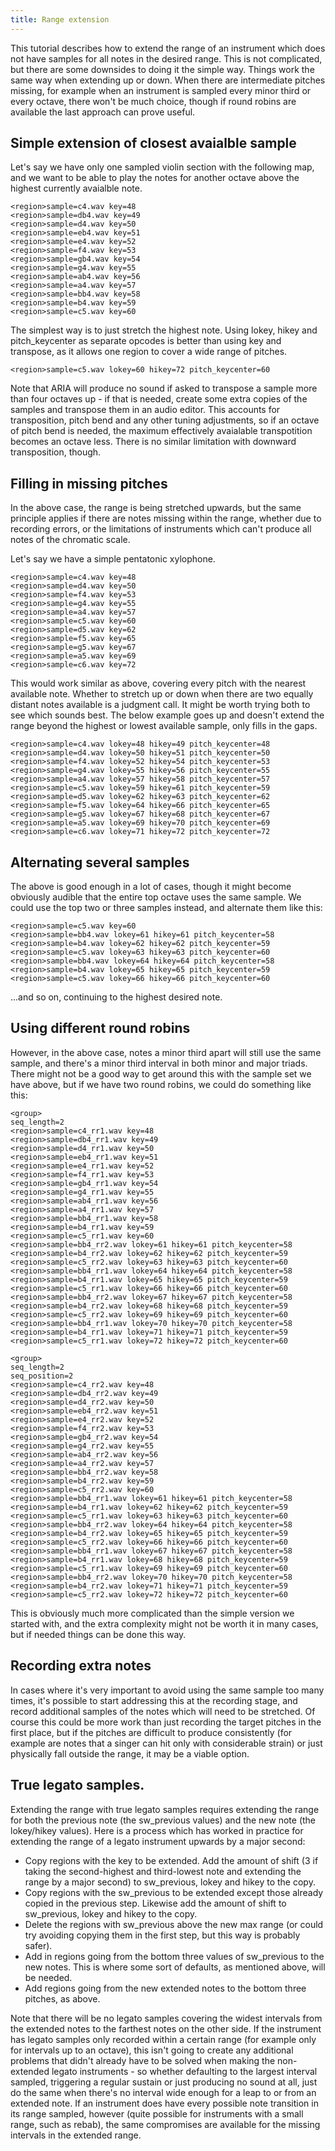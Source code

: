 ```yaml
---
title: Range extension
---
```


This tutorial describes how to extend the range of an instrument which does not
have samples for all notes in the desired range. This is not complicated, but
there are some downsides to doing it the simple way. Things work the same way
when extending up or down. When there are intermediate pitches missing, for
example when an instrument is sampled every minor third or every octave, there
won't be much choice, though if round robins are available the last approach
can prove useful.

## Simple extension of closest avaialble sample

Let's say we have only one sampled violin section with the following map, and
we want to be able to play the notes for another octave above the highest
currently avaialble note.

```sfz
<region>sample=c4.wav key=48
<region>sample=db4.wav key=49
<region>sample=d4.wav key=50
<region>sample=eb4.wav key=51
<region>sample=e4.wav key=52
<region>sample=f4.wav key=53
<region>sample=gb4.wav key=54
<region>sample=g4.wav key=55
<region>sample=ab4.wav key=56
<region>sample=a4.wav key=57
<region>sample=bb4.wav key=58
<region>sample=b4.wav key=59
<region>sample=c5.wav key=60
```

The simplest way is to just stretch the highest note. Using
lokey, hikey and pitch_keycenter as separate opcodes is
better than using key and transpose, as it allows one region
to cover a wide range of pitches.

```sfz
<region>sample=c5.wav lokey=60 hikey=72 pitch_keycenter=60
```

Note that ARIA will produce no sound if asked to transpose
a sample more than four octaves up - if that is needed,
create some extra copies of the samples and transpose them
in an audio editor. This accounts for transposition, pitch
bend and any other tuning adjustments, so if an octave of
pitch bend is needed, the maximum effectively avaialable
transpotition becomes an octave less. There is no similar
limitation with downward transposition, though.

## Filling in missing pitches

In the above case, the range is being stretched upwards, but
the same principle applies if there are notes missing within
the range, whether due to recording errors, or the limitations
of instruments which can't produce all notes of the chromatic
scale.

Let's say we have a simple pentatonic xylophone.

```sfz
<region>sample=c4.wav key=48
<region>sample=d4.wav key=50
<region>sample=f4.wav key=53
<region>sample=g4.wav key=55
<region>sample=a4.wav key=57
<region>sample=c5.wav key=60
<region>sample=d5.wav key=62
<region>sample=f5.wav key=65
<region>sample=g5.wav key=67
<region>sample=a5.wav key=69
<region>sample=c6.wav key=72
```

This would work similar as above, covering every
pitch with the nearest available note. Whether
to stretch up or down when there are two equally
distant notes available is a judgment call. It might
be worth trying both to see which sounds best.
The below example goes up and doesn't extend the range
beyond the highest or lowest available sample, only
fills in the gaps.

```sfz
<region>sample=c4.wav lokey=48 hikey=49 pitch_keycenter=48
<region>sample=d4.wav lokey=50 hikey=51 pitch_keycenter=50
<region>sample=f4.wav lokey=52 hikey=54 pitch_keycenter=53
<region>sample=g4.wav lokey=55 hikey=56 pitch_keycenter=55
<region>sample=a4.wav lokey=57 hikey=58 pitch_keycenter=57
<region>sample=c5.wav lokey=59 hikey=61 pitch_keycenter=59
<region>sample=d5.wav lokey=62 hikey=63 pitch_keycenter=62
<region>sample=f5.wav lokey=64 hikey=66 pitch_keycenter=65
<region>sample=g5.wav lokey=67 hikey=68 pitch_keycenter=67
<region>sample=a5.wav lokey=69 hikey=70 pitch_keycenter=69
<region>sample=c6.wav lokey=71 hikey=72 pitch_keycenter=72
```

## Alternating several samples

The above is good enough in a lot of cases, though it might
become obviously audible that the entire top octave uses
the same sample. We could use the top two or three samples
instead, and alternate them like this:

```sfz
<region>sample=c5.wav key=60
<region>sample=bb4.wav lokey=61 hikey=61 pitch_keycenter=58
<region>sample=b4.wav lokey=62 hikey=62 pitch_keycenter=59
<region>sample=c5.wav lokey=63 hikey=63 pitch_keycenter=60
<region>sample=bb4.wav lokey=64 hikey=64 pitch_keycenter=58
<region>sample=b4.wav lokey=65 hikey=65 pitch_keycenter=59
<region>sample=c5.wav lokey=66 hikey=66 pitch_keycenter=60
```

...and so on, continuing to the highest desired note.

## Using different round robins

However, in the above case, notes a minor third apart will
still use the same sample, and there's a minor third interval
in both minor and major triads. There might not be a good way
to get around this with the sample set we have above, but if we
have two round robins, we could do something like this:

```sfz
<group>
seq_length=2
<region>sample=c4_rr1.wav key=48
<region>sample=db4_rr1.wav key=49
<region>sample=d4_rr1.wav key=50
<region>sample=eb4_rr1.wav key=51
<region>sample=e4_rr1.wav key=52
<region>sample=f4_rr1.wav key=53
<region>sample=gb4_rr1.wav key=54
<region>sample=g4_rr1.wav key=55
<region>sample=ab4_rr1.wav key=56
<region>sample=a4_rr1.wav key=57
<region>sample=bb4_rr1.wav key=58
<region>sample=b4_rr1.wav key=59
<region>sample=c5_rr1.wav key=60
<region>sample=bb4_rr2.wav lokey=61 hikey=61 pitch_keycenter=58
<region>sample=b4_rr2.wav lokey=62 hikey=62 pitch_keycenter=59
<region>sample=c5_rr2.wav lokey=63 hikey=63 pitch_keycenter=60
<region>sample=bb4_rr1.wav lokey=64 hikey=64 pitch_keycenter=58
<region>sample=b4_rr1.wav lokey=65 hikey=65 pitch_keycenter=59
<region>sample=c5_rr1.wav lokey=66 hikey=66 pitch_keycenter=60
<region>sample=bb4_rr2.wav lokey=67 hikey=67 pitch_keycenter=58
<region>sample=b4_rr2.wav lokey=68 hikey=68 pitch_keycenter=59
<region>sample=c5_rr2.wav lokey=69 hikey=69 pitch_keycenter=60
<region>sample=bb4_rr1.wav lokey=70 hikey=70 pitch_keycenter=58
<region>sample=b4_rr1.wav lokey=71 hikey=71 pitch_keycenter=59
<region>sample=c5_rr1.wav lokey=72 hikey=72 pitch_keycenter=60

<group>
seq_length=2
seq_position=2
<region>sample=c4_rr2.wav key=48
<region>sample=db4_rr2.wav key=49
<region>sample=d4_rr2.wav key=50
<region>sample=eb4_rr2.wav key=51
<region>sample=e4_rr2.wav key=52
<region>sample=f4_rr2.wav key=53
<region>sample=gb4_rr2.wav key=54
<region>sample=g4_rr2.wav key=55
<region>sample=ab4_rr2.wav key=56
<region>sample=a4_rr2.wav key=57
<region>sample=bb4_rr2.wav key=58
<region>sample=b4_rr2.wav key=59
<region>sample=c5_rr2.wav key=60
<region>sample=bb4_rr1.wav lokey=61 hikey=61 pitch_keycenter=58
<region>sample=b4_rr1.wav lokey=62 hikey=62 pitch_keycenter=59
<region>sample=c5_rr1.wav lokey=63 hikey=63 pitch_keycenter=60
<region>sample=bb4_rr2.wav lokey=64 hikey=64 pitch_keycenter=58
<region>sample=b4_rr2.wav lokey=65 hikey=65 pitch_keycenter=59
<region>sample=c5_rr2.wav lokey=66 hikey=66 pitch_keycenter=60
<region>sample=bb4_rr1.wav lokey=67 hikey=67 pitch_keycenter=58
<region>sample=b4_rr1.wav lokey=68 hikey=68 pitch_keycenter=59
<region>sample=c5_rr1.wav lokey=69 hikey=69 pitch_keycenter=60
<region>sample=bb4_rr2.wav lokey=70 hikey=70 pitch_keycenter=58
<region>sample=b4_rr2.wav lokey=71 hikey=71 pitch_keycenter=59
<region>sample=c5_rr2.wav lokey=72 hikey=72 pitch_keycenter=60
```

This is obviously much more complicated than the simple version
we started with, and the extra complexity might not be worth it
in many cases, but if needed things can be done this way.

## Recording extra notes

In cases where it's very important to avoid using the same
sample too many times, it's possible to start addressing this
at the recording stage, and record additional samples of the notes
which will need to be stretched. Of course this could be more
work than just recording the target pitches in the first place,
but if the pitches are difficult to produce consistently (for
example are notes that a singer can hit only with considerable
strain) or just physically fall outside the range, it may be a
viable option.

## True legato samples.

Extending the range with true legato samples requires extending the range
for both the previous note (the sw_previous values) and the new note
(the lokey/hikey values). Here is a process which has worked in practice
for extending the range of a legato instrument upwards by a major second:

* Copy regions with the key to be extended. Add the amount of shift (3 if taking the second-highest and third-lowest note and extending the range by a major second) to sw_previous, lokey and hikey to the copy.
* Copy regions with the sw_previous to be extended except those already copied in the previous step. Likewise add the amount of shift to sw_previous, lokey and hikey to the copy.
* Delete the regions with sw_previous above the new max range (or could try avoiding copying them in the first step, but this way is probably safer).
* Add in regions going from the bottom three values of sw_previous to the new notes. This is where some sort of defaults, as mentioned above, will be needed.
* Add regions going from the new extended notes to the bottom three pitches, as above.

Note that there will be no legato samples covering the widest intervals
from the extended notes to the farthest notes on the other side. If the
instrument has legato samples only recorded within a certain range (for
example only for intervals up to an octave), this isn't going to create
any additional problems that didn't already have to be solved when making
the non-extended legato instruments - so whether defaulting to the
largest interval sampled, triggering a regular sustain or just producing
no sound at all, just do the same when there's no interval wide enough
for a leap to or from an extended note. If an instrument does have every
possible note transition in its range sampled, however (quite possible
for instruments with a small range, such as rebab), the same
compromises are available for the missing intervals in the extended range.
